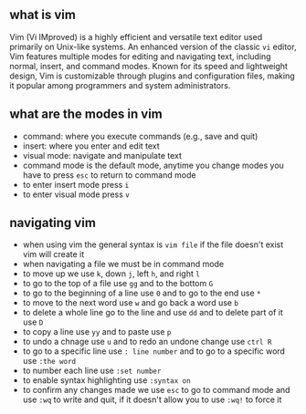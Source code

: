## what is vim

Vim (Vi IMproved) is a highly efficient and versatile text editor used primarily on Unix-like systems. An enhanced version of the classic `vi` editor, Vim features multiple modes for editing and navigating text, including normal, insert, and command modes. Known for its speed and lightweight design, Vim is customizable through plugins and configuration files, making it popular among programmers and system administrators.

## what are the modes in vim

- command: where you execute commands (e.g., save and quit)
- insert: where you enter and edit text
- visual mode: navigate and manipulate text
- command mode is the default mode, anytime you change modes you have to press `esc` to return to command mode
- to enter insert mode press `i`
- to enter visual mode press `v`

## navigating vim

- when using vim the general syntax is `vim file` if the file doesn't exist vim will create it 
- when navigating a file we must be in command mode
- to move up we use `k`, down `j`, left `h`, and right `l`
- to go to the top of a file use `gg` and to the bottom `G`
- to go to the beginning of a line use `0` and to go to the end use `*`
- to move to the next word use `w` and go back a word use `b`
- to delete a whole line go to the line and use `dd` and to delete part of it use `D`
- to copy a line use `yy` and to paste use `p`
- to undo a chnage use `u` and to redo an undone change use `ctrl R`
- to go to a specific line use `: line number` and to go to a specific word use `:the word`
- to number each line use `:set number`
- to enable syntax highlighting use `:syntax on`
- to confirm any changes made we use `esc` to go to command mode and use `:wq` to write and quit, if it doesn't allow you to use `:wq!` to force it
